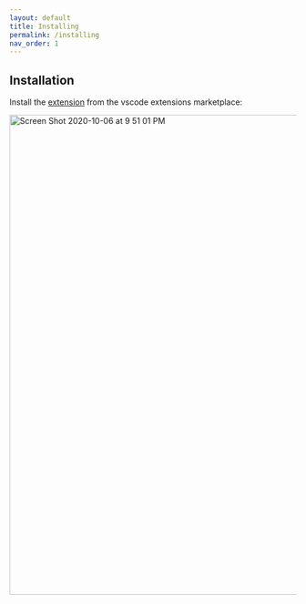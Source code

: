 ```yaml
---
layout: default
title: Installing
permalink: /installing
nav_order: 1
---
```


## Installation

Install the
[extension](https://marketplace.visualstudio.com/items?itemName=StackBuild.bazel-stack-vscode-go)
from the vscode extensions marketplace:

<img width="843" alt="Screen Shot 2020-10-06 at 9 51 01 PM" src="https://user-images.githubusercontent.com/50580/95285447-0d4b1e80-081e-11eb-81af-241074771a88.png">
